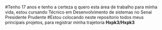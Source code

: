 #Tenho 17 anos e tenho a certeza q quero esta área de trabalho para minha vida, estou cursando Técnico em Desenvolvimento de sistemas no Senai Presidente Prudente
#Estou colocando neste repositorio todos meus principais projetos, para registrar minha trajetoria
**Hxpk3/Hxpk3**
